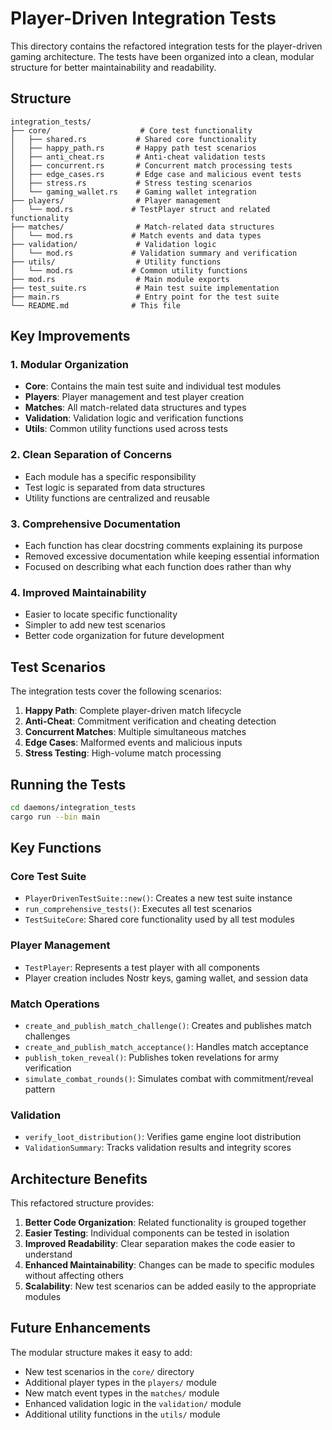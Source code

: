 # Player-Driven Integration Tests

This directory contains the refactored integration tests for the player-driven gaming architecture. The tests have been organized into a clean, modular structure for better maintainability and readability.

## Structure

```
integration_tests/
├── core/                    # Core test functionality
│   ├── shared.rs           # Shared core functionality
│   ├── happy_path.rs       # Happy path test scenarios
│   ├── anti_cheat.rs       # Anti-cheat validation tests
│   ├── concurrent.rs       # Concurrent match processing tests
│   ├── edge_cases.rs       # Edge case and malicious event tests
│   ├── stress.rs           # Stress testing scenarios
│   └── gaming_wallet.rs    # Gaming wallet integration
├── players/                # Player management
│   └── mod.rs             # TestPlayer struct and related functionality
├── matches/                # Match-related data structures
│   └── mod.rs             # Match events and data types
├── validation/             # Validation logic
│   └── mod.rs             # Validation summary and verification
├── utils/                  # Utility functions
│   └── mod.rs             # Common utility functions
├── mod.rs                  # Main module exports
├── test_suite.rs           # Main test suite implementation
├── main.rs                 # Entry point for the test suite
└── README.md              # This file
```

## Key Improvements

### 1. **Modular Organization**
- **Core**: Contains the main test suite and individual test modules
- **Players**: Player management and test player creation
- **Matches**: All match-related data structures and types
- **Validation**: Validation logic and verification functions
- **Utils**: Common utility functions used across tests

### 2. **Clean Separation of Concerns**
- Each module has a specific responsibility
- Test logic is separated from data structures
- Utility functions are centralized and reusable

### 3. **Comprehensive Documentation**
- Each function has clear docstring comments explaining its purpose
- Removed excessive documentation while keeping essential information
- Focused on describing what each function does rather than why

### 4. **Improved Maintainability**
- Easier to locate specific functionality
- Simpler to add new test scenarios
- Better code organization for future development

## Test Scenarios

The integration tests cover the following scenarios:

1. **Happy Path**: Complete player-driven match lifecycle
2. **Anti-Cheat**: Commitment verification and cheating detection
3. **Concurrent Matches**: Multiple simultaneous matches
4. **Edge Cases**: Malformed events and malicious inputs
5. **Stress Testing**: High-volume match processing

## Running the Tests

```bash
cd daemons/integration_tests
cargo run --bin main
```

## Key Functions

### Core Test Suite
- `PlayerDrivenTestSuite::new()`: Creates a new test suite instance
- `run_comprehensive_tests()`: Executes all test scenarios
- `TestSuiteCore`: Shared core functionality used by all test modules

### Player Management
- `TestPlayer`: Represents a test player with all components
- Player creation includes Nostr keys, gaming wallet, and session data

### Match Operations
- `create_and_publish_match_challenge()`: Creates and publishes match challenges
- `create_and_publish_match_acceptance()`: Handles match acceptance
- `publish_token_reveal()`: Publishes token revelations for army verification
- `simulate_combat_rounds()`: Simulates combat with commitment/reveal pattern

### Validation
- `verify_loot_distribution()`: Verifies game engine loot distribution
- `ValidationSummary`: Tracks validation results and integrity scores

## Architecture Benefits

This refactored structure provides:

1. **Better Code Organization**: Related functionality is grouped together
2. **Easier Testing**: Individual components can be tested in isolation
3. **Improved Readability**: Clear separation makes the code easier to understand
4. **Enhanced Maintainability**: Changes can be made to specific modules without affecting others
5. **Scalability**: New test scenarios can be added easily to the appropriate modules

## Future Enhancements

The modular structure makes it easy to add:

- New test scenarios in the `core/` directory
- Additional player types in the `players/` module
- New match event types in the `matches/` module
- Enhanced validation logic in the `validation/` module
- Additional utility functions in the `utils/` module 